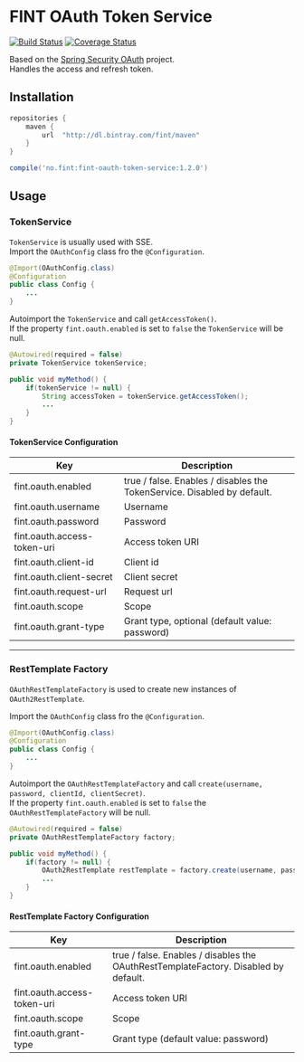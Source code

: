# FINT OAuth Token Service

[![Build Status](https://travis-ci.org/FINTlibs/fint-oauth-token-service.svg?branch=master)](https://travis-ci.org/FINTlibs/fint-oauth-token-service)
[![Coverage Status](https://coveralls.io/repos/github/FINTlibs/fint-oauth-token-service/badge.svg?branch=master)](https://coveralls.io/github/FINTlibs/fint-oauth-token-service?branch=master)

Based on the [Spring Security OAuth](http://projects.spring.io/spring-security-oauth/) project.  
Handles the access and refresh token.


## Installation

```groovy
repositories {
    maven {
        url  "http://dl.bintray.com/fint/maven" 
    }
}

compile('no.fint:fint-oauth-token-service:1.2.0')
```

## Usage

### TokenService

`TokenService` is usually used with SSE.  
Import the `OAuthConfig` class fro the `@Configuration`.

```java
@Import(OAuthConfig.class)
@Configuration
public class Config {
    ...
}
```

Autoimport the `TokenService` and call `getAccessToken()`.  
If the property `fint.oauth.enabled` is set to `false` the `TokenService` will be null.

```java
@Autowired(required = false)
private TokenService tokenService;

public void myMethod() {
    if(tokenService != null) {
        String accessToken = tokenService.getAccessToken();
        ...
    }
}
```

#### TokenService Configuration

| Key | Description |
|-----|-------------|
| fint.oauth.enabled | true / false. Enables / disables the TokenService. Disabled by default. |
| fint.oauth.username | Username |
| fint.oauth.password | Password |
| fint.oauth.access-token-uri | Access token URI |
| fint.oauth.client-id | Client id |
| fint.oauth.client-secret | Client secret |
| fint.oauth.request-url | Request url |
| fint.oauth.scope | Scope |
| fint.oauth.grant-type | Grant type, optional (default value: password) |

---

### RestTemplate Factory

`OAuthRestTemplateFactory` is used to create new instances of `OAuth2RestTemplate`.

Import the `OAuthConfig` class fro the `@Configuration`.

```java
@Import(OAuthConfig.class)
@Configuration
public class Config {
    ...
}
```

Autoimport the `OAuthRestTemplateFactory` and call `create(username, password, clientId, clientSecret)`.  
If the property `fint.oauth.enabled` is set to `false` the `OAuthRestTemplateFactory` will be null.

```java
@Autowired(required = false)
private OAuthRestTemplateFactory factory;

public void myMethod() {
    if(factory != null) {
        OAuth2RestTemplate restTemplate = factory.create(username, password, clientId, clientSecret);
        ...
    }
}
```

#### RestTemplate Factory Configuration

| Key | Description |
|-----|-------------|
| fint.oauth.enabled | true / false. Enables / disables the OAuthRestTemplateFactory. Disabled by default. |
| fint.oauth.access-token-uri | Access token URI |
| fint.oauth.scope | Scope |
| fint.oauth.grant-type | Grant type (default value: password) |